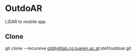 # OutdoAR
LiDAR to mobile app

## Clone

git clone --recursive git@gitlab.cg.tuwien.ac.at:stef/outdoar.git
